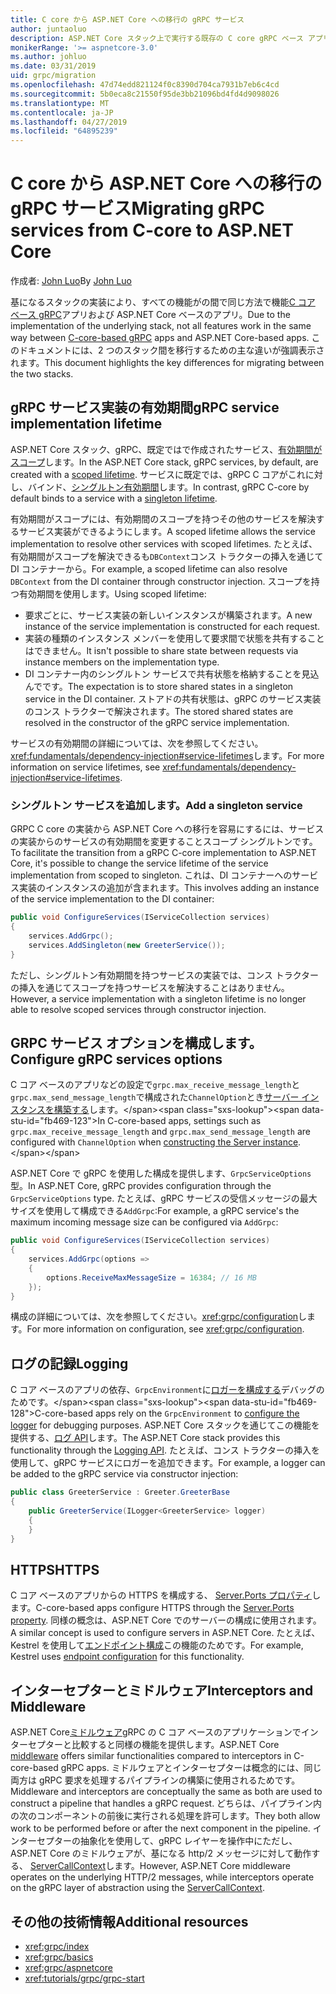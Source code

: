 ```yaml
---
title: C core から ASP.NET Core への移行の gRPC サービス
author: juntaoluo
description: ASP.NET Core スタック上で実行する既存の C core gRPC ベース アプリを移動する方法について説明します。
monikerRange: '>= aspnetcore-3.0'
ms.author: johluo
ms.date: 03/31/2019
uid: grpc/migration
ms.openlocfilehash: 47d74edd821124f0c8390d704ca7931b7eb6c4cd
ms.sourcegitcommit: 5b0eca8c21550f95de3bb21096bd4fd4d9098026
ms.translationtype: MT
ms.contentlocale: ja-JP
ms.lasthandoff: 04/27/2019
ms.locfileid: "64895239"
---
```

# <a name="migrating-grpc-services-from-c-core-to-aspnet-core"></a><span data-ttu-id="fb469-103">C core から ASP.NET Core への移行の gRPC サービス</span><span class="sxs-lookup"><span data-stu-id="fb469-103">Migrating gRPC services from C-core to ASP.NET Core</span></span>

<span data-ttu-id="fb469-104">作成者: [John Luo](https://github.com/juntaoluo)</span><span class="sxs-lookup"><span data-stu-id="fb469-104">By [John Luo](https://github.com/juntaoluo)</span></span>

<span data-ttu-id="fb469-105">基になるスタックの実装により、すべての機能がの間で同じ方法で機能[C コア ベース gRPC](https://grpc.io/blog/grpc-stacks)アプリおよび ASP.NET Core ベースのアプリ。</span><span class="sxs-lookup"><span data-stu-id="fb469-105">Due to the implementation of the underlying stack, not all features work in the same way between [C-core-based gRPC](https://grpc.io/blog/grpc-stacks) apps and ASP.NET Core-based apps.</span></span> <span data-ttu-id="fb469-106">このドキュメントには、2 つのスタック間を移行するための主な違いが強調表示されます。</span><span class="sxs-lookup"><span data-stu-id="fb469-106">This document highlights the key differences for migrating between the two stacks.</span></span>

## <a name="grpc-service-implementation-lifetime"></a><span data-ttu-id="fb469-107">gRPC サービス実装の有効期間</span><span class="sxs-lookup"><span data-stu-id="fb469-107">gRPC service implementation lifetime</span></span>

<span data-ttu-id="fb469-108">ASP.NET Core スタック、gRPC、既定ではで作成されたサービス、[有効期間がスコープ](xref:fundamentals/dependency-injection#service-lifetimes)します。</span><span class="sxs-lookup"><span data-stu-id="fb469-108">In the ASP.NET Core stack, gRPC services, by default, are created with a [scoped lifetime](xref:fundamentals/dependency-injection#service-lifetimes).</span></span> <span data-ttu-id="fb469-109">サービスに既定では、gRPC C コアがこれに対し、バインド、[シングルトン有効期間](xref:fundamentals/dependency-injection#service-lifetimes)します。</span><span class="sxs-lookup"><span data-stu-id="fb469-109">In contrast, gRPC C-core by default binds to a service with a [singleton lifetime](xref:fundamentals/dependency-injection#service-lifetimes).</span></span>

<span data-ttu-id="fb469-110">有効期間がスコープには、有効期間のスコープを持つその他のサービスを解決するサービス実装ができるようにします。</span><span class="sxs-lookup"><span data-stu-id="fb469-110">A scoped lifetime allows the service implementation to resolve other services with scoped lifetimes.</span></span> <span data-ttu-id="fb469-111">たとえば、有効期間がスコープを解決できるも`DBContext`コンス トラクターの挿入を通じて DI コンテナーから。</span><span class="sxs-lookup"><span data-stu-id="fb469-111">For example, a scoped lifetime can also resolve `DBContext` from the DI container through constructor injection.</span></span> <span data-ttu-id="fb469-112">スコープを持つ有効期間を使用します。</span><span class="sxs-lookup"><span data-stu-id="fb469-112">Using scoped lifetime:</span></span>

* <span data-ttu-id="fb469-113">要求ごとに、サービス実装の新しいインスタンスが構築されます。</span><span class="sxs-lookup"><span data-stu-id="fb469-113">A new instance of the service implementation is constructed for each request.</span></span>
* <span data-ttu-id="fb469-114">実装の種類のインスタンス メンバーを使用して要求間で状態を共有することはできません。</span><span class="sxs-lookup"><span data-stu-id="fb469-114">It isn't possible to share state between requests via instance members on the implementation type.</span></span>
* <span data-ttu-id="fb469-115">DI コンテナー内のシングルトン サービスで共有状態を格納することを見込んでです。</span><span class="sxs-lookup"><span data-stu-id="fb469-115">The expectation is to store shared states in a singleton service in the DI container.</span></span> <span data-ttu-id="fb469-116">ストアドの共有状態は、gRPC のサービス実装のコンス トラクターで解決されます。</span><span class="sxs-lookup"><span data-stu-id="fb469-116">The stored shared states are resolved in the constructor of the gRPC service implementation.</span></span>

<span data-ttu-id="fb469-117">サービスの有効期間の詳細については、次を参照してください。<xref:fundamentals/dependency-injection#service-lifetimes>します。</span><span class="sxs-lookup"><span data-stu-id="fb469-117">For more information on service lifetimes, see <xref:fundamentals/dependency-injection#service-lifetimes>.</span></span>

### <a name="add-a-singleton-service"></a><span data-ttu-id="fb469-118">シングルトン サービスを追加します。</span><span class="sxs-lookup"><span data-stu-id="fb469-118">Add a singleton service</span></span>

<span data-ttu-id="fb469-119">GRPC C core の実装から ASP.NET Core への移行を容易にするには、サービスの実装からのサービスの有効期間を変更することスコープ シングルトンです。</span><span class="sxs-lookup"><span data-stu-id="fb469-119">To facilitate the transition from a gRPC C-core implementation to ASP.NET Core, it's possible to change the service lifetime of the service implementation from scoped to singleton.</span></span> <span data-ttu-id="fb469-120">これは、DI コンテナーへのサービス実装のインスタンスの追加が含まれます。</span><span class="sxs-lookup"><span data-stu-id="fb469-120">This involves adding an instance of the service implementation to the DI container:</span></span>

```csharp
public void ConfigureServices(IServiceCollection services)
{
    services.AddGrpc();
    services.AddSingleton(new GreeterService());
}
```

<span data-ttu-id="fb469-121">ただし、シングルトン有効期間を持つサービスの実装では、コンス トラクターの挿入を通じてスコープを持つサービスを解決することはありません。</span><span class="sxs-lookup"><span data-stu-id="fb469-121">However, a service implementation with a singleton lifetime is no longer able to resolve scoped services through constructor injection.</span></span>

## <a name="configure-grpc-services-options"></a><span data-ttu-id="fb469-122">GRPC サービス オプションを構成します。</span><span class="sxs-lookup"><span data-stu-id="fb469-122">Configure gRPC services options</span></span>

<span data-ttu-id="fb469-123">C コア ベースのアプリなどの設定で`grpc.max_receive_message_length`と`grpc.max_send_message_length`で構成された`ChannelOption`とき[サーバー インスタンスを構築する](https://grpc.io/grpc/csharp/api/Grpc.Core.Server.html#Grpc_Core_Server__ctor_System_Collections_Generic_IEnumerable_Grpc_Core_ChannelOption__)します。</span><span class="sxs-lookup"><span data-stu-id="fb469-123">In C-core-based apps, settings such as `grpc.max_receive_message_length` and `grpc.max_send_message_length` are configured with `ChannelOption` when [constructing the Server instance](https://grpc.io/grpc/csharp/api/Grpc.Core.Server.html#Grpc_Core_Server__ctor_System_Collections_Generic_IEnumerable_Grpc_Core_ChannelOption__).</span></span>

<span data-ttu-id="fb469-124">ASP.NET Core で gRPC を使用した構成を提供します、`GrpcServiceOptions`型。</span><span class="sxs-lookup"><span data-stu-id="fb469-124">In ASP.NET Core, gRPC provides configuration through the `GrpcServiceOptions` type.</span></span> <span data-ttu-id="fb469-125">たとえば、gRPC サービスの受信メッセージの最大サイズを使用して構成できる`AddGrpc`:</span><span class="sxs-lookup"><span data-stu-id="fb469-125">For example, a gRPC service's the maximum incoming message size can be configured via `AddGrpc`:</span></span>

```csharp
public void ConfigureServices(IServiceCollection services)
{
    services.AddGrpc(options =>
    {
        options.ReceiveMaxMessageSize = 16384; // 16 MB
    });
}
```

<span data-ttu-id="fb469-126">構成の詳細については、次を参照してください。<xref:grpc/configuration>します。</span><span class="sxs-lookup"><span data-stu-id="fb469-126">For more information on configuration, see <xref:grpc/configuration>.</span></span>

## <a name="logging"></a><span data-ttu-id="fb469-127">ログの記録</span><span class="sxs-lookup"><span data-stu-id="fb469-127">Logging</span></span>

<span data-ttu-id="fb469-128">C コア ベースのアプリの依存、`GrpcEnvironment`に[ロガーを構成する](https://grpc.io/grpc/csharp/api/Grpc.Core.GrpcEnvironment.html?q=size#Grpc_Core_GrpcEnvironment_SetLogger_Grpc_Core_Logging_ILogger_)デバッグのためです。</span><span class="sxs-lookup"><span data-stu-id="fb469-128">C-core-based apps rely on the `GrpcEnvironment` to [configure the logger](https://grpc.io/grpc/csharp/api/Grpc.Core.GrpcEnvironment.html?q=size#Grpc_Core_GrpcEnvironment_SetLogger_Grpc_Core_Logging_ILogger_) for debugging purposes.</span></span> <span data-ttu-id="fb469-129">ASP.NET Core スタックを通じてこの機能を提供する、[ログ API](xref:fundamentals/logging/index)します。</span><span class="sxs-lookup"><span data-stu-id="fb469-129">The ASP.NET Core stack provides this functionality through the [Logging API](xref:fundamentals/logging/index).</span></span> <span data-ttu-id="fb469-130">たとえば、コンス トラクターの挿入を使用して、gRPC サービスにロガーを追加できます。</span><span class="sxs-lookup"><span data-stu-id="fb469-130">For example, a logger can be added to the gRPC service via constructor injection:</span></span>

```csharp
public class GreeterService : Greeter.GreeterBase
{
    public GreeterService(ILogger<GreeterService> logger)
    {
    }
}
```

## <a name="https"></a><span data-ttu-id="fb469-131">HTTPS</span><span class="sxs-lookup"><span data-stu-id="fb469-131">HTTPS</span></span>

<span data-ttu-id="fb469-132">C コア ベースのアプリからの HTTPS を構成する、 [Server.Ports プロパティ](https://grpc.io/grpc/csharp/api/Grpc.Core.Server.html#Grpc_Core_Server_Ports)します。</span><span class="sxs-lookup"><span data-stu-id="fb469-132">C-core-based apps configure HTTPS through the [Server.Ports property](https://grpc.io/grpc/csharp/api/Grpc.Core.Server.html#Grpc_Core_Server_Ports).</span></span> <span data-ttu-id="fb469-133">同様の概念は、ASP.NET Core でのサーバーの構成に使用されます。</span><span class="sxs-lookup"><span data-stu-id="fb469-133">A similar concept is used to configure servers in ASP.NET Core.</span></span> <span data-ttu-id="fb469-134">たとえば、Kestrel を使用して[エンドポイント構成](xref:fundamentals/servers/kestrel#endpoint-configuration)この機能のためです。</span><span class="sxs-lookup"><span data-stu-id="fb469-134">For example, Kestrel uses [endpoint configuration](xref:fundamentals/servers/kestrel#endpoint-configuration) for this functionality.</span></span>

## <a name="interceptors-and-middleware"></a><span data-ttu-id="fb469-135">インターセプターとミドルウェア</span><span class="sxs-lookup"><span data-stu-id="fb469-135">Interceptors and Middleware</span></span>

<span data-ttu-id="fb469-136">ASP.NET Core[ミドルウェア](xref:fundamentals/middleware/index)gRPC の C コア ベースのアプリケーションでインターセプターと比較すると同様の機能を提供します。</span><span class="sxs-lookup"><span data-stu-id="fb469-136">ASP.NET Core [middleware](xref:fundamentals/middleware/index) offers similar functionalities compared to interceptors in C-core-based gRPC apps.</span></span> <span data-ttu-id="fb469-137">ミドルウェアとインターセプターは概念的には、同じ両方は gRPC 要求を処理するパイプラインの構築に使用されるためです。</span><span class="sxs-lookup"><span data-stu-id="fb469-137">Middleware and interceptors are conceptually the same as both are used to construct a pipeline that handles a gRPC request.</span></span> <span data-ttu-id="fb469-138">どちらは、パイプライン内の次のコンポーネントの前後に実行される処理を許可します。</span><span class="sxs-lookup"><span data-stu-id="fb469-138">They both allow work to be performed before or after the next component in the pipeline.</span></span> <span data-ttu-id="fb469-139">インターセプターの抽象化を使用して、gRPC レイヤーを操作中にただし、ASP.NET Core のミドルウェアが、基になる http/2 メッセージに対して動作する、 [ServerCallContext](https://grpc.io/grpc/csharp/api/Grpc.Core.ServerCallContext.html)します。</span><span class="sxs-lookup"><span data-stu-id="fb469-139">However, ASP.NET Core middleware operates on the underlying HTTP/2 messages, while interceptors operate on the gRPC layer of abstraction using the [ServerCallContext](https://grpc.io/grpc/csharp/api/Grpc.Core.ServerCallContext.html).</span></span>

## <a name="additional-resources"></a><span data-ttu-id="fb469-140">その他の技術情報</span><span class="sxs-lookup"><span data-stu-id="fb469-140">Additional resources</span></span>

* <xref:grpc/index>
* <xref:grpc/basics>
* <xref:grpc/aspnetcore>
* <xref:tutorials/grpc/grpc-start>
